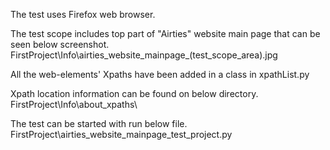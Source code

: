 The test uses Firefox web browser.

The test scope includes top part of "Airties" website main page that can be seen below screenshot.
FirstProject\Info\airties_website_mainpage_(test_scope_area).jpg

All the web-elements' Xpaths have been added in a class in xpathList.py

Xpath location information can be found on below directory.
FirstProject\Info\about_xpaths\

The test can be started with run below file.
FirstProject\airties_website_mainpage_test_project.py
